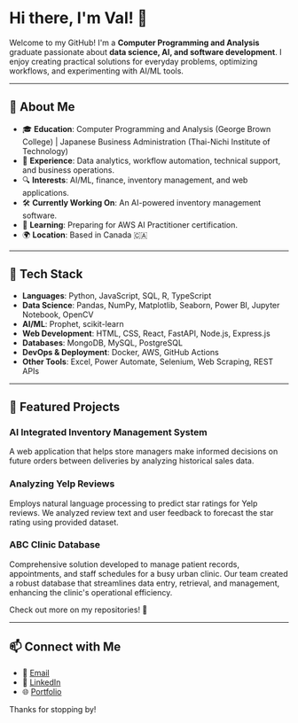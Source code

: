 # Hi there, I'm Val! 👋

Welcome to my GitHub! I'm a **Computer Programming and Analysis** graduate passionate about **data science, AI, and software development**. I enjoy creating practical solutions for everyday problems, optimizing workflows, and experimenting with AI/ML tools.

---

## 🚀 About Me
- 🎓 **Education**: Computer Programming and Analysis (George Brown College) | Japanese Business Administration (Thai-Nichi Institute of Technology)
- 💼 **Experience**: Data analytics, workflow automation, technical support, and business operations.
- 🔍 **Interests**: AI/ML, finance, inventory management, and web applications.
- 🛠️ **Currently Working On**: An AI-powered inventory management software.
- 📖 **Learning**: Preparing for AWS AI Practitioner certification.
- 🌍 **Location**: Based in Canada 🇨🇦

---

## 🔧 Tech Stack
- **Languages**: Python, JavaScript, SQL, R, TypeScript
- **Data Science**: Pandas, NumPy, Matplotlib, Seaborn, Power BI, Jupyter Notebook, OpenCV
- **AI/ML**: Prophet, scikit-learn
- **Web Development**: HTML, CSS, React, FastAPI, Node.js, Express.js
- **Databases**: MongoDB, MySQL, PostgreSQL
- **DevOps & Deployment**: Docker, AWS, GitHub Actions
- **Other Tools**: Excel, Power Automate, Selenium, Web Scraping, REST APIs

---

## 📌 Featured Projects
### AI Integrated Inventory Management System
A web application that helps store managers make informed decisions on future orders between deliveries by analyzing historical sales data.

### Analyzing Yelp Reviews
Employs natural language processing to predict star ratings for Yelp reviews. We analyzed review text and user feedback to forecast the star rating using provided dataset. 

### ABC Clinic Database
Comprehensive solution developed to manage patient records, appointments, and staff schedules for a busy urban clinic. Our team created a robust database that streamlines data entry, retrieval, and management, enhancing the clinic's operational efficiency.

Check out more on my repositories! 🚀

---

## 📫 Connect with Me
- 📧 [Email](mailto:valunchanut@gmail.com)
- 💼 [LinkedIn](https://www.linkedin.com/val-simaroj)
- 🌐 [Portfolio](https://valunchanut.github.io)

Thanks for stopping by!
